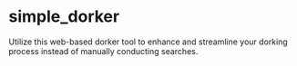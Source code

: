 # simple_dorker

Utilize this web-based dorker tool to enhance and streamline your dorking process instead of manually conducting searches.
